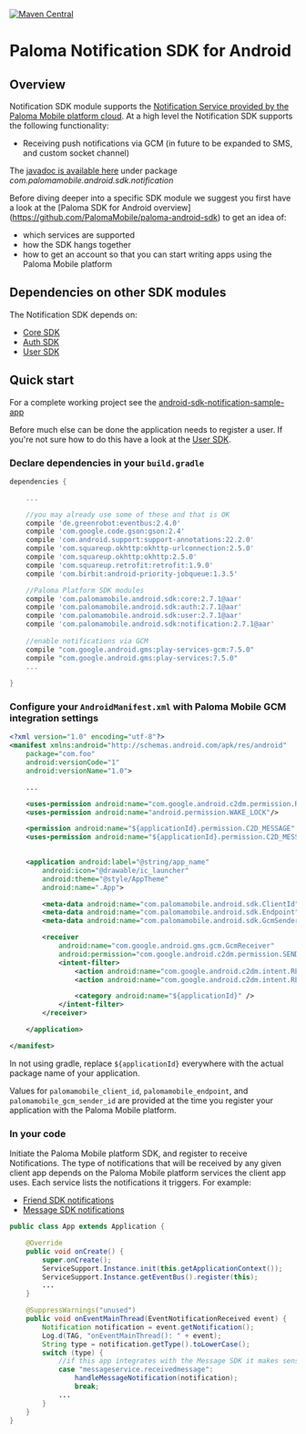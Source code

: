 [![Maven Central](https://maven-badges.herokuapp.com/maven-central/com.palomamobile.android.sdk/notification/badge.svg)](https://maven-badges.herokuapp.com/maven-central/com.palomamobile.android.sdk/notification)

# Paloma Notification SDK for Android

## Overview
Notification SDK module supports the [Notification Service provided by the Paloma Mobile platform cloud](http://46.137.242.200/docs/notification-service/index.html#_service_description).
At a high level the Notification SDK supports the following functionality:

* Receiving push notifications via GCM (in future to be expanded to SMS, and custom socket channel)

The [javadoc is available here](http://palomamobile.github.io/paloma-android-sdk/docs/index.html) under package _com.palomamobile.android.sdk.notification_

Before diving deeper into a specific SDK module we suggest you first have a look at the [Paloma SDK for Android overview]
 (https://github.com/PalomaMobile/paloma-android-sdk) to get an idea of:

* which services are supported
* how the SDK hangs together
* how to get an account so that you can start writing apps using the Paloma Mobile platform


## Dependencies on other SDK modules
The Notification SDK depends on:

* [Core SDK](../palomamobile-android-sdk-core)
* [Auth SDK](../palomamobile-android-sdk-auth)
* [User SDK](../palomamobile-android-sdk-user)

## Quick start

For a complete working project see the [android-sdk-notification-sample-app](../palomamobile-android-sdk-notification/android-sdk-notification-sample-app)

Before much else can be done the application needs to register a user. If you're not sure how to do this have a look 
at the [User SDK](../palomamobile-android-sdk-user).

### Declare dependencies in your `build.gradle`

```groovy
dependencies {

    ...

    //you may already use some of these and that is OK
    compile 'de.greenrobot:eventbus:2.4.0'
    compile 'com.google.code.gson:gson:2.4'
    compile 'com.android.support:support-annotations:22.2.0'
    compile 'com.squareup.okhttp:okhttp-urlconnection:2.5.0'
    compile 'com.squareup.okhttp:okhttp:2.5.0'
    compile 'com.squareup.retrofit:retrofit:1.9.0'
    compile 'com.birbit:android-priority-jobqueue:1.3.5'

    //Paloma Platform SDK modules
    compile 'com.palomamobile.android.sdk:core:2.7.1@aar'
    compile 'com.palomamobile.android.sdk:auth:2.7.1@aar'
    compile 'com.palomamobile.android.sdk:user:2.7.1@aar'
    compile 'com.palomamobile.android.sdk:notification:2.7.1@aar'
    
    //enable notifications via GCM
    compile "com.google.android.gms:play-services-gcm:7.5.0"
    compile "com.google.android.gms:play-services:7.5.0"
    ...
    
}
```

### Configure your `AndroidManifest.xml` with Paloma Mobile GCM integration settings

```xml
<?xml version="1.0" encoding="utf-8"?>
<manifest xmlns:android="http://schemas.android.com/apk/res/android"
    package="com.foo"
    android:versionCode="1"
    android:versionName="1.0">

    ...

    <uses-permission android:name="com.google.android.c2dm.permission.RECEIVE"/>
    <uses-permission android:name="android.permission.WAKE_LOCK"/>

    <permission android:name="${applicationId}.permission.C2D_MESSAGE" android:protectionLevel="signature" />
    <uses-permission android:name="${applicationId}.permission.C2D_MESSAGE" />
    

    <application android:label="@string/app_name"
        android:icon="@drawable/ic_launcher"
        android:theme="@style/AppTheme"
        android:name=".App">

        <meta-data android:name="com.palomamobile.android.sdk.ClientId" android:value="@string/palomamobile_client_id"/>
        <meta-data android:name="com.palomamobile.android.sdk.Endpoint" android:value="@string/palomamobile_endpoint"/>
        <meta-data android:name="com.palomamobile.android.sdk.GcmSenderId" android:value="@string/palomamobile_gcm_sender_id"/>

        <receiver
            android:name="com.google.android.gms.gcm.GcmReceiver"
            android:permission="com.google.android.c2dm.permission.SEND" >
            <intent-filter>
                <action android:name="com.google.android.c2dm.intent.RECEIVE" />
                <action android:name="com.google.android.c2dm.intent.REGISTRATION" />

                <category android:name="${applicationId}" />
            </intent-filter>
        </receiver>

    </application>

</manifest>
```

In not using gradle, replace `${applicationId}` everywhere with the actual package name of your application.

Values for `palomamobile_client_id`, `palomamobile_endpoint`, and `palomamobile_gcm_sender_id` are provided at the time
you register your application with the Paloma Mobile platform.


### In your code

Initiate the Paloma Mobile platform SDK, and register to receive Notifications. The type of notifications that will be
received by any given client app depends on the Paloma Mobile platform services the client app uses. Each service lists
the notifications it triggers. For example:

* [Friend SDK notifications](http://46.137.242.200/docs/friend-service/index.html#_notifications)
* [Message SDK notifications](http://46.137.242.200/docs/message-service/index.html#_notifications)


```java
public class App extends Application {

    @Override
    public void onCreate() {
        super.onCreate();
        ServiceSupport.Instance.init(this.getApplicationContext());
        ServiceSupport.Instance.getEventBus().register(this);
        ...
    }

    @SuppressWarnings("unused")
    public void onEventMainThread(EventNotificationReceived event) {
        Notification notification = event.getNotification();
        Log.d(TAG, "onEventMainThread(): " + event);
        String type = notification.getType().toLowerCase();
        switch (type) {
            //if this app integrates with the Message SDK it makes sense to listen for new received messages
            case "messageservice.receivedmessage":
                handleMessageNotification(notification);
                break;
            ...
        }
    }
}
```
